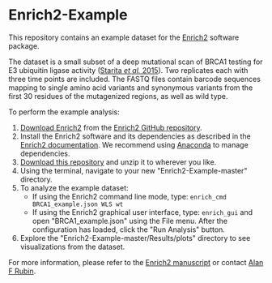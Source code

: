 # Enrich2-Example

This repository contains an example dataset for the [Enrich2](https://github.com/FowlerLab/Enrich2) software package.

The dataset is a small subset of a deep mutational scan of BRCA1 testing for E3 ubiquitin ligase activity ([Starita *et al.* 2015](http://dx.doi.org/10.1534/genetics.115.175802)). Two replicates each with three time points are included. The FASTQ files contain barcode sequences mapping to single amino acid variants and synonymous variants from the first 30 residues of the mutagenized regions, as well as wild type.

To perform the example analysis:

1. [Download Enrich2](https://github.com/FowlerLab/Enrich2/archive/master.zip) from the [Enrich2 GitHub repository](https://github.com/FowlerLab/Enrich2).
2. Install the Enrich2 software and its dependencies as described in the [Enrich2 documentation](https://readthedocs.org/). We recommend using [Anaconda](https://www.continuum.io/downloads) to manage dependencies.
3. [Download this repository](https://github.com/FowlerLab/Enrich2-Example/archive/master.zip) and unzip it to wherever you like.
4. Using the terminal, navigate to your new "Enrich2-Example-master" directory.
5. To analyze the example dataset:
    * If using the Enrich2 command line mode, type: ``enrich_cmd BRCA1_example.json WLS wt``
    * If using the Enrich2 graphical user interface, type: ``enrich_gui`` and open "BRCA1_example.json" using the File menu. After the configuration has loaded, click the "Run Analysis" button.
6. Explore the "Enrich2-Example-master/Results/plots" directory to see visualizations from the dataset.

For more information, please refer to the [Enrich2 manuscript](http://biorxiv.org/) or contact [Alan F Rubin](mailto:alan.rubin@wehi.edu.au).
